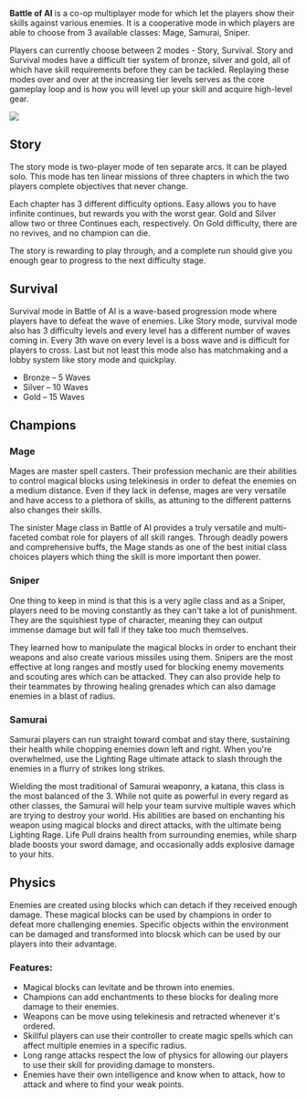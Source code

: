 **Battle of AI** is a co-op multiplayer mode for which let the players show their skills against various enemies. It is a cooperative mode in which players are able to choose from 3 available classes: Mage, Samurai, Sniper. 

Players can currently choose between 2 modes - Story, Survival. Story and Survival modes have a difficult tier system of bronze, silver and gold, all of which have skill requirements before they can be tackled. Replaying these modes over and over at the increasing tier levels serves as the core gameplay loop and is how you will level up your skill and acquire high-level gear.

![](https://i.ibb.co/gSXVFcH/Screen-Shot-2022-07-17-at-4-21-46-PM.png)
## Story
The story mode is two-player mode of ten separate arcs. It can be played solo. This mode has ten linear missions of three chapters in which the two players complete objectives that never change.

Each chapter has 3 different difficulty options. Easy allows you to have infinite continues, but rewards you with the worst gear. Gold and Silver allow two or three Continues each, respectively. On Gold difficulty, there are no revives, and no champion can die. 

The story is rewarding to play through, and a complete run should give you enough gear to progress to the next difficulty stage.

## Survival
Survival mode in Battle of AI is a wave-based progression mode where players have to defeat the wave of enemies. Like Story mode, survival mode also has 3 difficulty levels and every level has a different number of waves coming in. Every 3th wave on every level is a boss wave and is difficult for players to cross. Last but not least this mode also has matchmaking and a lobby system like story mode and quickplay.

- Bronze – 5 Waves
- Silver – 10 Waves
- Gold – 15 Waves

## Champions
### Mage
Mages are master spell casters. Their profession mechanic are their abilities to control magical blocks using telekinesis in order to defeat the enemies on a medium distance. Even if they lack in defense, mages are very versatile and have access to a plethora of skills, as attuning to the different patterns also changes their skills. 

The sinister Mage class in Battle of AI provides a truly versatile and multi-faceted combat role for players of all skill ranges. Through deadly powers and comprehensive buffs, the Mage stands as one of the best initial class choices players which thing the skill is more important then power.

### Sniper
One thing to keep in mind is that this is a very agile class and as a Sniper, players need to be moving constantly as they can't take a lot of punishment. They are the squishiest type of character, meaning they can output immense damage but will fall if they take too much themselves.

They learned how to manipulate the magical blocks in order to enchant their weapons and also create various missiles using them. Snipers are the most effective at long ranges and mostly used for blocking enemy movements and scouting ares which can be attacked. They can also provide help to their teammates by throwing healing grenades which can also damage enemies in a blast of radius.

### Samurai
Samurai players can run straight toward combat and stay there, sustaining their health while chopping enemies down left and right. When you're overwhelmed, use the Lighting Rage ultimate attack to slash through the enemies in a flurry of strikes long strikes.

Wielding the most traditional of Samurai weaponry, a katana, this class is the most balanced of the 3. While not quite as powerful in every regard as other classes, the Samurai will help your team survive multiple waves which are trying to destroy your world. His abilities are based on enchanting his weapon using magical blocks and direct attacks, with the ultimate being Lighting Rage. Life Pull drains health from surrounding enemies, while sharp blade boosts your sword damage, and occasionally adds explosive damage to your hits.

## Physics
Enemies are created using blocks which can detach if they received enough damage. These magical blocks can be used by champions in order to defeat more challenging enemies. Specific objects within the environment can be damaged and transformed into blocsk which can be used by our players into their advantage.

### Features:
- Magical blocks can levitate and be thrown into enemies.
- Champions can add enchantments to these blocks for dealing more damage to their enemies.
- Weapons can be move using telekinesis and retracted whenever it's ordered.
- Skillful players can use their controller to create magic spells which can affect multiple enemies in a specific radius.
- Long range attacks respect the low of physics for allowing our players to use their skill for providing damage to monsters.
- Enemies have their own intelligence and know when to attack, how to attack and where to find your weak points.
